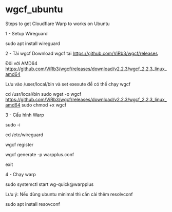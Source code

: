 # wgcf_ubuntu

Steps to get Cloudflare Warp to works on Ubuntu

1 - Setup Wireguard

sudo apt install wireguard

2 - Tải wgcf
Download wgcf tại https://github.com/ViRb3/wgcf/releases

Đôi với AMD64
https://github.com/ViRb3/wgcf/releases/download/v2.2.3/wgcf_2.2.3_linux_amd64

Lưu vào /user/local/bin và set exexute để có thể chạy wgcf

cd /usr/local/bin
sudo wget -o wgcf https://github.com/ViRb3/wgcf/releases/download/v2.2.3/wgcf_2.2.3_linux_amd64
sudo chmod +x wgcf

3 - Cấu hình Warp

sudo -i

cd /etc/wireguard

wgcf register

wgcf generate -p warpplus.conf

exit

4 - Chạy warp

sudo systemctl start wg-quick@warpplus

Lưu ý: Nếu dùng ubuntu minimal thì cần cài thêm resolvconf

sudo apt install resovconf





